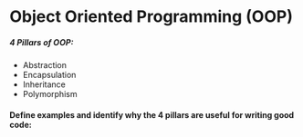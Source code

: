 # Object Oriented Programming (OOP)

##### 4 Pillars of OOP:

- Abstraction
- Encapsulation
- Inheritance
- Polymorphism


#### Define examples and identify why the 4 pillars are useful for writing good code:
